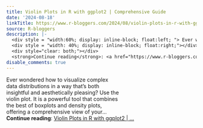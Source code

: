 ```yaml
---
title: Violin Plots in R with ggplot2 | Comprehensive Guide
date: '2024-08-18'
linkTitle: https://www.r-bloggers.com/2024/08/violin-plots-in-r-with-ggplot2-comprehensive-guide/
source: R-bloggers
description: |-
  <div style = "width:60%; display: inline-block; float:left; "> Ever wondered how to visualize complex data distributions in a way that’s both insightful and aesthetically pleasing? Use the violin plot. It is a powerful tool that combines the best of boxplots and density plots, offering a comprehensive view of your...</div>
  <div style = "width: 40%; display: inline-block; float:right;"></div>
  <div style="clear: both;"></div>
  <strong>Continue reading</strong>: <a href="https://www.r-bloggers.com/2024/08/violin-plots-in-r-with-ggplot2-comprehensive-guide/">Violin Plots in R with ggplot2 | ...
disable_comments: true
---
```

<div style = "width:60%; display: inline-block; float:left; "> Ever wondered how to visualize complex data distributions in a way that’s both insightful and aesthetically pleasing? Use the violin plot. It is a powerful tool that combines the best of boxplots and density plots, offering a comprehensive view of your...</div>
<div style = "width: 40%; display: inline-block; float:right;"></div>
<div style="clear: both;"></div>
<strong>Continue reading</strong>: <a href="https://www.r-bloggers.com/2024/08/violin-plots-in-r-with-ggplot2-comprehensive-guide/">Violin Plots in R with ggplot2 | ...